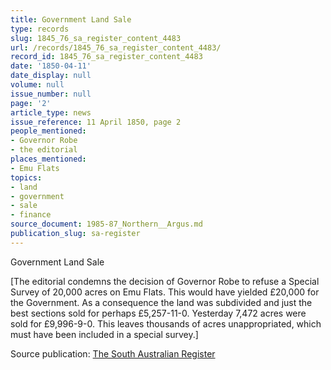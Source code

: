 ```yaml
---
title: Government Land Sale
type: records
slug: 1845_76_sa_register_content_4483
url: /records/1845_76_sa_register_content_4483/
record_id: 1845_76_sa_register_content_4483
date: '1850-04-11'
date_display: null
volume: null
issue_number: null
page: '2'
article_type: news
issue_reference: 11 April 1850, page 2
people_mentioned:
- Governor Robe
- the editorial
places_mentioned:
- Emu Flats
topics:
- land
- government
- sale
- finance
source_document: 1985-87_Northern__Argus.md
publication_slug: sa-register
---
```


Government Land Sale

[The editorial condemns the decision of Governor Robe to refuse a Special Survey of 20,000 acres on Emu Flats.  This would have yielded £20,000 for the Government.  As a consequence the land was subdivided and just the best sections sold for perhaps £5,257-11-0.  Yesterday 7,472 acres were sold for £9,996-9-0.  This leaves thousands of acres unappropriated, which must have been included in a special survey.]

Source publication: [The South Australian Register](/publications/sa-register/)
